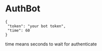 # AuthBot
 
```
{
 "token": "your bot token",
 "time": 60
}
```

time means seconds to wait for authenticate
